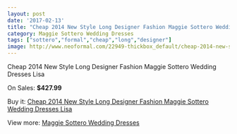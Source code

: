 ```yaml
---
layout: post
date: '2017-02-13'
title: "Cheap 2014 New Style Long Designer Fashion Maggie Sottero Wedding Dresses Lisa"
category: Maggie Sottero Wedding Dresses
tags: ["sottero","formal","cheap","long","designer"]
image: http://www.neoformal.com/22949-thickbox_default/cheap-2014-new-style-long-designer-fashion-maggie-sottero-wedding-dresses-lisa.jpg
---
```

Cheap 2014 New Style Long Designer Fashion Maggie Sottero Wedding Dresses Lisa

On Sales: **$427.99**
<a href="https://www.neoformal.com/en/maggie-sottero-wedding-dresses-2014/7643-cheap-2014-new-style-long-designer-fashion-maggie-sottero-wedding-dresses-lisa.html"><amp-img layout="responsive" width="600" height="600" src="//www.neoformal.com/22949-thickbox_default/cheap-2014-new-style-long-designer-fashion-maggie-sottero-wedding-dresses-lisa.jpg" alt="Cheap 2014 New Style Long Designer Fashion Maggie Sottero Wedding Dresses Lisa 0" /></a>
<a href="https://www.neoformal.com/en/maggie-sottero-wedding-dresses-2014/7643-cheap-2014-new-style-long-designer-fashion-maggie-sottero-wedding-dresses-lisa.html"><amp-img layout="responsive" width="600" height="600" src="//www.neoformal.com/22950-thickbox_default/cheap-2014-new-style-long-designer-fashion-maggie-sottero-wedding-dresses-lisa.jpg" alt="Cheap 2014 New Style Long Designer Fashion Maggie Sottero Wedding Dresses Lisa 1" /></a>

Buy it: [Cheap 2014 New Style Long Designer Fashion Maggie Sottero Wedding Dresses Lisa](https://www.neoformal.com/en/maggie-sottero-wedding-dresses-2014/7643-cheap-2014-new-style-long-designer-fashion-maggie-sottero-wedding-dresses-lisa.html "Cheap 2014 New Style Long Designer Fashion Maggie Sottero Wedding Dresses Lisa")

View more: [Maggie Sottero Wedding Dresses](https://www.neoformal.com/en/123-maggie-sottero-wedding-dresses-2014 "Maggie Sottero Wedding Dresses")